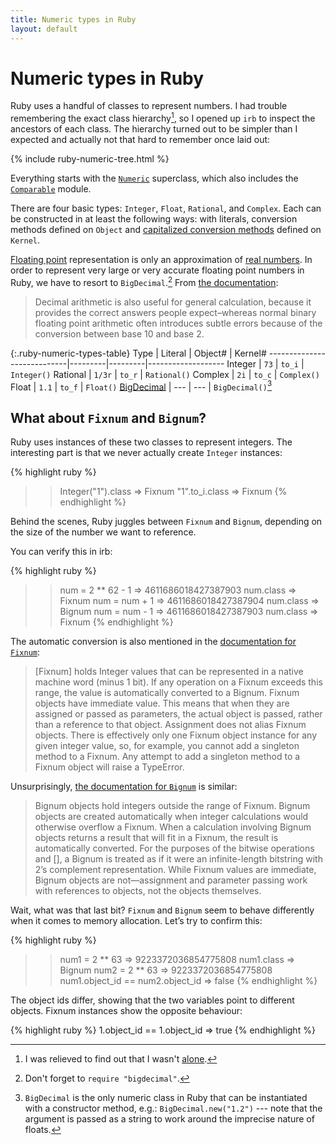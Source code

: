 ```yaml
---
title: Numeric types in Ruby
layout: default
---
```


<link rel="stylesheet" href="/ruby-numeric.css">

# Numeric types in Ruby

Ruby uses a handful of classes to represent numbers. I had trouble remembering
the exact class hierarchy[^1], so I opened up `irb` to inspect the ancestors
of each class. The hierarchy turned out to be simpler than I expected and
actually not that hard to remember once laid out:

{% include ruby-numeric-tree.html %}

Everything starts with the [`Numeric`][numeric-ruby-doc] superclass, which
also includes the [`Comparable`][comparable-ruby-doc] module.

There are four basic types: `Integer`, `Float`, `Rational`, and `Complex`.
Each can be constructed in at least the following ways: with literals,
conversion methods  defined on `Object` and [capitalized conversion
methods][cap-con] defined on `Kernel`.

[Floating point][wiki-float] representation is only an approximation of [real
numbers][wiki-real]. In order to represent very large or very accurate
floating point numbers in Ruby, we have to resort to `BigDecimal`.[^3] From
[the documentation][bigd-ruby-doc]:

> Decimal arithmetic is also useful for general calculation, because it
> provides the correct answers people expect–whereas normal binary floating
> point arithmetic often introduces subtle errors because of the conversion
> between base 10 and base 2.

{:.ruby-numeric-types-table}
Type                        | Literal | Object# | Kernel#
----------------------------|---------|---------|-------------------
Integer                     |  `73`   | `to_i`  | `Integer()`
Rational                    |  `1/3r` | `to_r`  | `Rational()`
Complex                     |  `2i`   | `to_c`  | `Complex()`
Float                       |  `1.1`  | `to_f`  | `Float()`
[BigDecimal][bigd-ruby-doc] |  ---    | ---     | `BigDecimal()`[^2]


## What about `Fixnum` and `Bignum`?

Ruby uses instances of these two
classes to represent integers. The interesting part is that we never actually
create `Integer` instances:

{% highlight ruby %}
>> Integer("1").class
=> Fixnum
>> "1".to_i.class
=> Fixnum
{% endhighlight %}

Behind the scenes, Ruby juggles between `Fixnum` and `Bignum`, depending on
the size of the number we want to reference.

You can verify this in irb:

{% highlight ruby %}
>> num = 2 ** 62 - 1
=> 4611686018427387903
>> num.class
=> Fixnum
>> num = num + 1
=> 4611686018427387904
>> num.class
=> Bignum
>> num = num - 1
=> 4611686018427387903
>> num.class
=> Fixnum
{% endhighlight %}

The automatic conversion is also mentioned in the [documentation for `Fixnum`][fixnum-ruby-doc]:

> [Fixnum] holds Integer values that can be represented in a native machine word (minus 1 bit). If any operation on a Fixnum exceeds this range, the value is automatically converted to a Bignum.
> Fixnum objects have immediate value. This means that when they are assigned or passed as parameters, the actual object is passed, rather than a reference to that object.
> Assignment does not alias Fixnum objects. There is effectively only one Fixnum object instance for any given integer value, so, for example, you cannot add a singleton method to a Fixnum. Any attempt to add a singleton method to a Fixnum object will raise a TypeError.

Unsurprisingly, [the documentation for `Bignum`][bignum-ruby-doc] is similar:

> Bignum objects hold integers outside the range of Fixnum. Bignum objects are created automatically when integer calculations would otherwise overflow a Fixnum. When a calculation involving Bignum objects returns a result that will fit in a Fixnum, the result is automatically converted.
> For the purposes of the bitwise operations and [], a Bignum is treated as if it were an infinite-length bitstring with 2’s complement representation.
> While Fixnum values are immediate, Bignum objects are not—assignment and parameter passing work with references to objects, not the objects themselves.

Wait, what was that last bit? `Fixnum` and `Bignum` seem to behave differently when it comes to memory allocation. Let’s try to confirm this:

{% highlight ruby %}
>> num1 = 2 ** 63
=> 9223372036854775808
>> num1.class
=> Bignum
>> num2 = 2 ** 63
=> 9223372036854775808
>> num1.object_id == num2.object_id
=> false
{% endhighlight %}

The object ids differ, showing that the two variables point to different objects. Fixnum instances show the opposite behaviour:

{% highlight ruby %}
1.object_id == 1.object_id
=> true
{% endhighlight %}

[ruby-positive]: https://bugs.ruby-lang.org/issues/11151
[cap-con]: http://devblog.avdi.org/2012/05/07/a-ruby-conversion-idiom/
[numeric-ruby-doc]: http://ruby-doc.org/core-2.2.2/Numeric.html
[comparable-ruby-doc]: http://ruby-doc.org/core-2.2.2/Comparable.html
[bigd-ruby-doc]: http://ruby-doc.org/stdlib-2.2.2/libdoc/bigdecimal/rdoc/BigDecimal.html
[fixnum-ruby-doc]: http://ruby-doc.org/core-2.2.2/Fixnum.html
[bignum-ruby-doc]: http://ruby-doc.org/core-2.2.2/Bignum.html
[wiki-float]: https://en.wikipedia.org/wiki/Floating_point
[wiki-real]: https://en.wikipedia.org/wiki/Real_number

[^1]: I was relieved to find out that I wasn't [alone][ruby-positive].
[^2]: `BigDecimal` is the only numeric class in Ruby that can be instantiated with a constructor method, e.g.: `BigDecimal.new("1.2")` --- note that the argument is passed as a string to work around the imprecise nature of floats.
[^3]: Don't forget to `require "bigdecimal"`.
